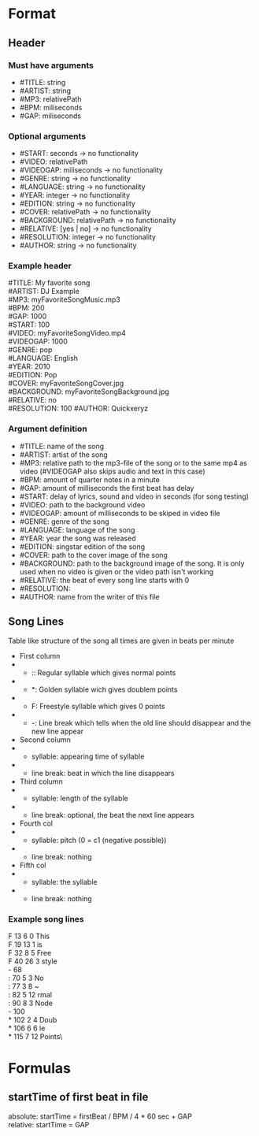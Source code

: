 # Format
## Header
### Must have arguments
- #TITLE: string
- #ARTIST: string
- #MP3: relativePath
- #BPM: miliseconds
- #GAP: miliseconds

### Optional arguments 
- #START: seconds -> no functionality
- #VIDEO: relativePath
- #VIDEOGAP: miliseconds -> no functionality
- #GENRE: string -> no functionality
- #LANGUAGE: string -> no functionality
- #YEAR: integer -> no functionality
- #EDITION: string -> no functionality
- #COVER: relativePath -> no functionality
- #BACKGROUND: relativePath -> no functionality
- #RELATIVE: [yes | no] -> no functionality
- #RESOLUTION: integer -> no functionality
- #AUTHOR: string -> no functionality

### Example header
#TITLE: My favorite song\
#ARTIST: DJ Example\
#MP3: myFavoriteSongMusic.mp3\
#BPM: 200\
#GAP: 1000\
#START: 100\
#VIDEO: myFavoriteSongVideo.mp4\
#VIDEOGAP: 1000\
#GENRE: pop\
#LANGUAGE: English\
#YEAR: 2010\
#EDITION: Pop\
#COVER: myFavoriteSongCover.jpg\
#BACKGROUND: myFavoriteSongBackground.jpg\
#RELATIVE: no\
#RESOLUTION: 100
#AUTHOR: Quickxeryz

### Argument definition
- #TITLE: name of the song
- #ARTIST: artist of the song
- #MP3: relative path to the mp3-file of the song or to the same mp4 as video (#VIDEOGAP also skips audio and text in this case)
- #BPM: amount of quarter notes in a minute
- #GAP: amount of milliseconds the first beat has delay 
- #START: delay of lyrics, sound and video in seconds (for song testing)
- #VIDEO: path to the background video
- #VIDEOGAP: amount of milliseconds to be skiped in video file
- #GENRE: genre of the song
- #LANGUAGE: language of the song
- #YEAR: year the song was released
- #EDITION: singstar edition of the song
- #COVER: path to the cover image of the song
- #BACKGROUND: path to the background image of the song. It is only used when no video is given or the video path isn't working
- #RELATIVE: the beat of every song line starts with 0 
- #RESOLUTION:
- #AUTHOR: name from the writer of this file

## Song Lines
Table like structure of the song all times are given in beats per minute
- First column
- - :: Regular syllable which gives normal points
- - \*: Golden syllable wich gives doublem points
- - F: Freestyle syllable which gives 0 points
- - \-: Line break which tells when the old line should disappear and the new line appear
- Second column 
- - syllable: appearing time of syllable
- - line break: beat in which the line disappears
- Third column
- - syllable: length of the syllable
- - line break: optional, the beat the next line appears
- Fourth col
- - syllable: pitch (0 = c1 (negative possible))
- - line break: nothing
- Fifth col
- - syllable: the syllable
- - line break: nothing

### Example song lines
F 13 6 0 This\
F 19 13 1  is\
F 32 8 5  Free\
F 40 26 3 style\
\- 68\
: 70 5 3 No\
: 77 3 8 ~\
: 82 5 12 rmal\
: 90 8 3  Node\
\- 100\
\* 102 2 4 Doub\
\* 106 6 6 le\
\* 115 7 12 Points\

# Formulas
## startTime of first beat in file
absolute: startTime = firstBeat / BPM / 4 * 60 sec + GAP\
relative: startTime = GAP